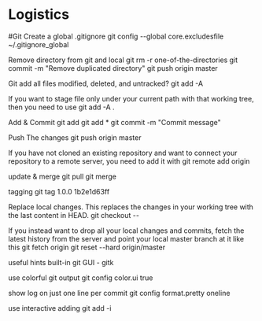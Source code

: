 # Logistics
#Git
Create a global .gitignore
git config --global core.excludesfile ~/.gitignore_global

Remove directory from git and local
git rm -r one-of-the-directories
git commit -m "Remove duplicated directory"
git push origin master

Git add all files modified, deleted, and untracked?
git add -A

If you want to stage file only under your current path with that working tree, then you need to use
git add -A .

Add & Commit
git add <filename>
git add *
git commit -m "Commit message"

Push The changes
git push origin master

If you have not cloned an existing repository and want to connect your repository to a remote server, you need to add it with
git remote add origin <server>

update & merge
git pull
git merge <branch>

tagging
git tag 1.0.0 1b2e1d63ff

Replace local changes. This replaces the changes in your working tree with the last content in HEAD. 
git checkout -- <filename>

If you instead want to drop all your local changes and commits, fetch the latest history from the server and point your local master branch at it like this
git fetch origin
git reset --hard origin/master

useful hints
built-in git GUI - gitk

use colorful git output
git config color.ui true

show log on just one line per commit
git config format.pretty oneline

use interactive adding
git add -i